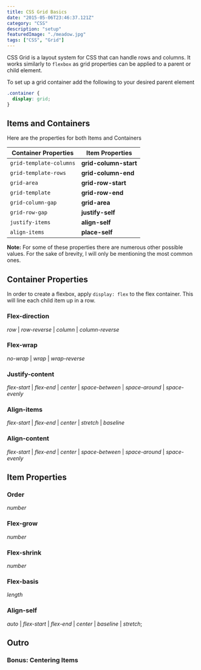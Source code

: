 ```yaml
---
title: CSS Grid Basics
date: "2015-05-06T23:46:37.121Z"
category: "CSS"
description: "setup"
featuredImage: "./meadow.jpg"
tags: ["CSS", "Grid"]
---
```


CSS Grid is a layout system for CSS that can handle rows and columns. It works similarly to `flexbox` as grid properties can be applied to a parent or child element.

To set up a grid container add the following to your desired parent element

```css
.container {
  display: grid;
}
```

## Items and Containers

Here are the properties for both Items and Containers

| Container Properties    | Item Properties       |
| ----------------------- | --------------------- |
| `grid-template-columns` | **grid-column-start** |
| `grid-template-rows`    | **grid-column-end**   |
| `grid-area`             | **grid-row-start**    |
| `grid-template`         | **grid-row-end**      |
| `grid-column-gap`       | **grid-area**         |
| `grid-row-gap`          | **justify-self**      |
| `justify-items`         | **align-self**        |
| `align-items`           | **place-self**        |
  
**Note:** For some of these properties there are numerous other possible values. For the sake of brevity, I will only be mentioning the most common ones.

## Container Properties
In order to create a flexbox, apply `display: flex` to the flex container. This will line each child item up in a row.
  
### Flex-direction
*row* | *row-reverse* | *column* | *column-reverse*  
  
<!-- By default, this property is set to `row`, meaning your items will be aligned horizontally and in order. Changing this property to `column` will adjust the direction of your items to be aligned vertically instead. It is helpful to think of a flexbox like an **axis**, `row` being along an `x-axis`, and `column` along a `y-axis`.

If you wish to reverse the order of the items in your flexbox, this can be achieved with `row-reverse` or `column-reverse`. This can be useful for adjusting the order of navigation links on certain screen sizes. -->

### Flex-wrap
*no-wrap* | *wrap* | *wrap-reverse*
<!-- The default value here is `no-wrap`, meaning that the items in a flexbox will overflow past the container width (or height in a vertical flexbox) if they are wide enough. The value `wrap` will move items onto a newline instead of letting them overflow out of a container. If you again, wish to reverse your items, `wrap-reverse` does the same thing as wrap, reversing the item order. -->

### Justify-content
*flex-start* | *flex-end* | *center* | *space-between* | *space-around* | *space-evenly*  
  
<!-- This property is the *strawberry jam* of flexbox. Oftentimes there will be extra space left over in your container. This is the property you set to distribute that space. 

The values `flex-start` and `flex-end` will place your flexed items at the beginning or end of your container accordingly.

If you want to center your content, `center` is the clear choice here.

Using the values `space-between`, `space-around`, and `space-evenly` will distribute that extra space in often useful ways. `space-between` will place the first item at the start and the last item at the end, with equal space in between items. `space-around` will distribute the extra space equally to the left and right sides of each item (appearing as twice the space on inner elements). Finally, `space-evenly` will divide the remaining space "evenly" applied to every gap between and around items. -->

### Align-items
*flex-start* | *flex-end* | *center* | *stretch* | *baseline*  
  
<!-- This property is the toast to **justify-content's** jam. Though named differently, these two properties go hand-in-hand. While justify-content aligns your items along the axis of a flexbox, `align-items` works  **across** that axis. 

In a row flexbox, this property will align your items vertically in a container. In a column flexbox, it will align them horizontally.

The first three values `flex-start`, `flex-end`, and `center` behave the same as for justify-content, except **across** the flexbox axis rather than along.

The value `stretch`, will set the height of every item in a row flexbox to be 100% of the container's height. In a column flexbox, it will instead adjust the widths of these items.

Finally, the value `baseline` will behave similarly to center, except when flexed items contain text. In this case, it will use the bottom of the text rather than the centerline of the item. This is useful when you have text elements with varying heights/sizes.  -->


### Align-content
*flex-start* | *flex-end* | *center* | *space-between* | *space-around* | *space-evenly*  
     
<!-- This property behaves similar to justify-content except along the **cross** axis. `align-content` is only useful if `flex-wrap: wrap` is on and there are multiple lines to distribute space among. -->

## Item Properties
<!-- A lot can be done in flexbox using **container** properties alone, especially if each item is styled the same. **Item** properties are useful for sizing and positioning individual items within a flexbox. -->

### Order
*number*
<!-- This property is similar to `z-index` for html elements on a page. By default, flexed items will be displayed in standard order. 

Each element in a flexbox has a default of `order: 0`. Items will be placed in the flexbox from **least to greatest** order. Negative order items will be moved towards the beginning and positive towards the end.

This property is useful if you wish to adjust the order of your elements on specific screen sizes. -->
 
### Flex-grow  
*number*  
  
<!-- This property determines how additional space will be distributed to items when the window gets larger. By default each item has `flex-grow: 1` assigned. If a flexbox assigns additional size to items in its container, it will be according to each of the flex-grow proportions. -->

### Flex-shrink
*number*
  
<!-- This property behaves similarly to `flex-grow` however it dictates how space will be removed from items when the window shrinks. Each element in a flexbox defaults to `flex-shrink: 1` -->

### Flex-basis
*length*
  
<!-- This property determines what size a flexed item should be before the remaining space is distributed. It takes in a length value such as pixels, %, rems, etc. By default flexed items have the value `auto` for this property. This means that each item's basis will be that items default size. By increasing or decreasing this value, you can set the intended size of items in your flexbox. -->

### Align-self
*auto* | *flex-start* | *flex-end* | *center* | *baseline* | *stretch*;

<!-- Think of this property as the same `align-items` for indivdual items in a flexbox. This property defaults to auto, taking up whatever command is applied in `align-items`.

This property is useful if you wish to align certain items differently than the rest. Adding this property to a flexed item will override the value applied by align-items. -->

## Outro
<!-- Flexbox is by far one of the most handy tools in the CSS arsenal. If you haven't already been using flexbox in your projects, I highly recommend testing it out and practicing what you've learned. Having the ability to quickly align a large number of items exactly how you would like makes for extremely effecient layout implementation. -->

### Bonus: Centering Items
<!-- With so many elements and nuances in web development, I often find myself searching stack overflow for how to center something. If you ever find yourself stuck trying to do the same, simply apply this set of properties to your parent item
```css
.container {
  display: flex;
  justify-content: center;
  align-items: center;
}
```
Even with 1 item (or only text) in your container, flexbox will position things exactly where you want them ;) -->